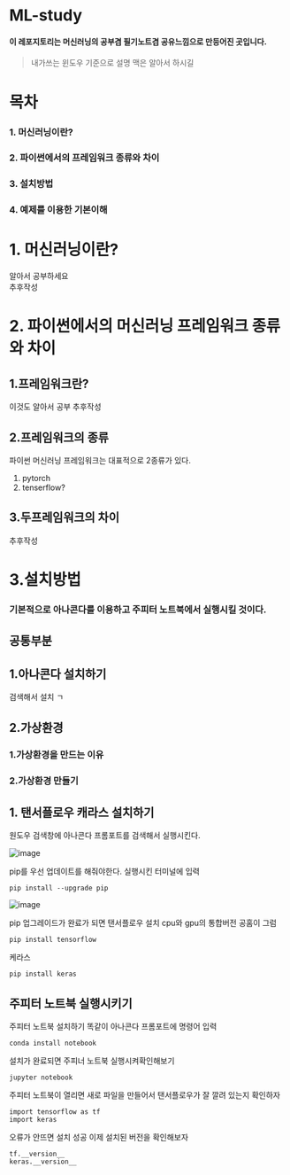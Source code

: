 # ML-study
#### 이 레포지토리는 머신러닝의 공부겸 필기노트겸 공유느낌으로 만등어진 곳입니다.  
> 내가쓰는 윈도우 기준으로 설명 맥은 알아서 하시길

# 목차
### 1. 머신러닝이란?    
### 2. 파이썬에서의 프레임워크 종류와 차이  
### 3. 설치방법  
### 4. 예제를 이용한 기본이해  

# 1. 머신러닝이란?
알아서 공부하세요  
추후작성

# 2. 파이썬에서의 머신러닝 프레임워크 종류와 차이
## 1.프레임워크란?
이것도 알아서 공부 추후작성
## 2.프레임워크의 종류

파이썬 머신러닝 프레임워크는 대표적으로 2종류가 있다.
1. pytorch
2. tenserflow?

  ## 3.두프레임워크의 차이

추후작성

# 3.설치방법
### 기본적으로 아나콘다를 이용하고 주피터 노트북에서 실행시킬 것이다.

## 공통부분
## 1.아나콘다 설치하기 
검색해서 설치 ㄱ
## 2.가상환경 
### 1.가상환경을 만드는 이유
###  2.가상환경 만들기

## 1. 탠서플로우 캐라스 설치하기
원도우 검색창에 아나콘다 프롬포트를 검색해서 실행시킨다.

![image](https://user-images.githubusercontent.com/76804251/131643532-4587a99a-e05e-410f-a4a7-66cd20b6cae9.png)

pip를 우선 업데이트를 해줘야한다. 실행시킨 터미널에 입력
```
pip install --upgrade pip
```
![image](https://user-images.githubusercontent.com/76804251/131644061-5f0e26f2-dc84-4213-ba8e-088b69dd8c27.png)

pip 업그레이드가 완료가 되면 탠서플로우 설치 cpu와 gpu의 통합버전 공홈이 그럼
```
pip install tensorflow
```
케라스 
```
pip install keras
```

## 주피터 노트북 실행시키기

주피터 노트북 설치하기 똑같이 아나콘다 프롬포트에 명령어 입력
```
conda install notebook
```

설치가 완료되면 주피너 노트북 실행시켜확인해보기
```
jupyter notebook
```

주피터 노트북이 열리면 새로 파일을 만들어서 탠서플로우가 잘 깔려 있는지 확인하자
```
import tensorflow as tf
import keras
```
오류가 안뜨면 설치 성공
이제 설치된 버전을 확인해보자
```
tf.__version__
keras.__version__
```
